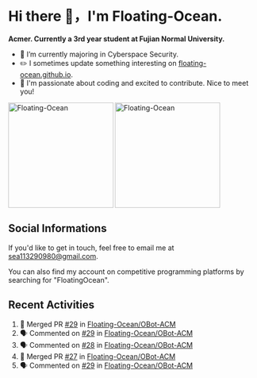 # Hi there 👋，I'm Floating-Ocean.

**Acmer. Currently a 3rd year student at Fujian Normal University.**

- 🔭 I’m currently majoring in Cyberspace Security.
- ✏️ I sometimes update something interesting on [floating-ocean.github.io](https://floating-ocean.github.io/).
- 👯 I'm passionate about coding and excited to contribute. Nice to meet you!

<p><img align="left" height="212" src="https://readme-stats-eta-flame.vercel.app/api/top-langs?username=Floating-Ocean&show_icons=true&locale=en&layout=donut&&hide=html&border_radius=16" alt="Floating-Ocean" /></p>

<p><img align="center" height="212" src="https://readme-stats-eta-flame.vercel.app/api?username=Floating-Ocean&show_icons=true&locale=en&exclude_repo=Floating-Ocean.github.io&border_radius=16&rank_icon=github&show=reviews" alt="Floating-Ocean" /></p>

## Social Informations

If you'd like to get in touch, feel free to email me at [sea113290980@gmail.com](mailto:sea113290980@gmail.com).

You can also find my account on competitive programming platforms by searching for "FloatingOcean".

## Recent Activities
<!--START_SECTION:activity-->
1. 🎉 Merged PR [#29](https://github.com/Floating-Ocean/OBot-ACM/pull/29) in [Floating-Ocean/OBot-ACM](https://github.com/Floating-Ocean/OBot-ACM)
2. 🗣 Commented on [#29](https://github.com/Floating-Ocean/OBot-ACM/pull/29#issuecomment-3057956607) in [Floating-Ocean/OBot-ACM](https://github.com/Floating-Ocean/OBot-ACM)
3. 🗣 Commented on [#28](https://github.com/Floating-Ocean/OBot-ACM/pull/28#issuecomment-3045753071) in [Floating-Ocean/OBot-ACM](https://github.com/Floating-Ocean/OBot-ACM)
4. 🎉 Merged PR [#27](https://github.com/Floating-Ocean/OBot-ACM/pull/27) in [Floating-Ocean/OBot-ACM](https://github.com/Floating-Ocean/OBot-ACM)
5. 🗣 Commented on [#29](https://github.com/Floating-Ocean/OBot-ACM/pull/29#issuecomment-3041985735) in [Floating-Ocean/OBot-ACM](https://github.com/Floating-Ocean/OBot-ACM)
<!--END_SECTION:activity-->


